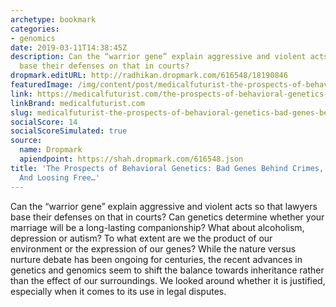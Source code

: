 ```yaml
---
archetype: bookmark
categories:
- genomics
date: 2019-03-11T14:38:45Z
description: Can the “warrior gene” explain aggressive and violent acts so that lawyers
  base their defenses on that in courts?
dropmark.editURL: http://radhikan.dropmark.com/616548/18190846
featuredImage: /img/content/post/medicalfuturist-the-prospects-of-behavioral-genetics-bad-genes-behind-crimes-precision-education-and-loosing-free.jpg
link: https://medicalfuturist.com/the-prospects-of-behavioral-genetics-bad-genes-behind-crimes-precision-education-and-loosing-free-will
linkBrand: medicalfuturist.com
slug: medicalfuturist-the-prospects-of-behavioral-genetics-bad-genes-behind-crimes-precision-education-and-loosing-free
socialScore: 14
socialScoreSimulated: true
source:
  name: Dropmark
  apiendpoint: https://shah.dropmark.com/616548.json
title: 'The Prospects of Behavioral Genetics: Bad Genes Behind Crimes, Precision Education
  And Loosing Free…'
---
```

Can the “warrior gene” explain aggressive and violent acts so that lawyers base their defenses on that in courts? Can genetics determine whether your marriage will be a long-lasting companionship? What about alcoholism, depression or autism? To what extent are we the product of our environment or the expression of our genes? While the nature versus nurture debate has been ongoing for centuries, the recent advances in genetics and genomics seem to shift the balance towards inheritance rather than the effect of our surroundings. We looked around whether it is justified, especially when it comes to its use in legal disputes.

